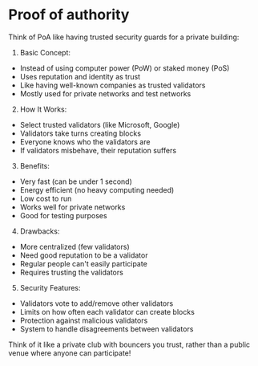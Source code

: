 # Proof of authority

Think of PoA like having trusted security guards for a private building:

1. Basic Concept:
- Instead of using computer power (PoW) or staked money (PoS)
- Uses reputation and identity as trust
- Like having well-known companies as trusted validators
- Mostly used for private networks and test networks

2. How It Works:
- Select trusted validators (like Microsoft, Google)
- Validators take turns creating blocks
- Everyone knows who the validators are
- If validators misbehave, their reputation suffers

3. Benefits:
- Very fast (can be under 1 second)
- Energy efficient (no heavy computing needed)
- Low cost to run
- Works well for private networks
- Good for testing purposes

4. Drawbacks:
- More centralized (few validators)
- Need good reputation to be a validator
- Regular people can't easily participate
- Requires trusting the validators

5. Security Features:
- Validators vote to add/remove other validators
- Limits on how often each validator can create blocks
- Protection against malicious validators
- System to handle disagreements between validators

Think of it like a private club with bouncers you trust, rather than a public venue where anyone can participate! 